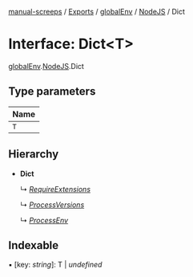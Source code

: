 [manual-screeps](../README.md) / [Exports](../modules.md) / [globalEnv](../modules/globalenv.md) / [NodeJS](../modules/globalenv.nodejs.md) / Dict

# Interface: Dict<T\>

[globalEnv](../modules/globalenv.md).[NodeJS](../modules/globalenv.nodejs.md).Dict

## Type parameters

| Name |
| :------ |
| `T` |

## Hierarchy

- **Dict**

  ↳ [*RequireExtensions*](globalenv.nodejs.requireextensions.md)

  ↳ [*ProcessVersions*](globalenv.nodejs.processversions.md)

  ↳ [*ProcessEnv*](globalenv.nodejs.processenv.md)

## Indexable

▪ [key: *string*]: T \| *undefined*

